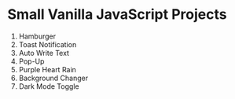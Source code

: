 # Small Vanilla JavaScript Projects

1. Hamburger
2. Toast Notification
3. Auto Write Text
4. Pop-Up
5. Purple Heart Rain
6. Background Changer
7. Dark Mode Toggle
